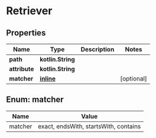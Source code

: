 
# Retriever

## Properties
Name | Type | Description | Notes
------------ | ------------- | ------------- | -------------
**path** | **kotlin.String** |  | 
**attribute** | **kotlin.String** |  | 
**matcher** | [**inline**](#Matcher) |  |  [optional]


<a id="Matcher"></a>
## Enum: matcher
Name | Value
---- | -----
matcher | exact, endsWith, startsWith, contains



